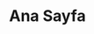 ---
layout: home
title: "Ana Sayfa"
tags: [Jekyll, theme, responsive, blog, template]
image:
  feature: banner.jpg
---